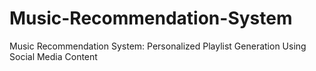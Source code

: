 # Music-Recommendation-System
Music Recommendation System: Personalized Playlist Generation Using Social Media Content

